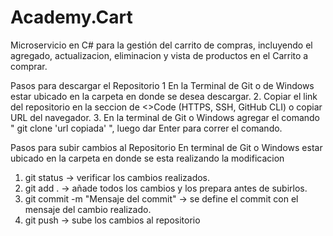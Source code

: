 # Academy.Cart
Microservicio en C# para la gestión del carrito de compras, incluyendo el agregado, actualizacion, eliminacion y vista de productos en el Carrito a comprar.

Pasos para descargar el Repositorio
1 En la Terminal de Git o de Windows estar ubicado en la carpeta en donde se desea descargar.
2. Copiar el link del repositorio en la seccion de <>Code (HTTPS, SSH, GitHub CLI) o copiar URL del navegador.
3. En la terminal de Git o Windows agregar el comando " git clone 'url copiada' ", luego dar Enter para correr el comando.


Pasos para subir cambios al Repositorio
En terminal de Git o Windows estar ubicado en la carpeta en donde se esta realizando la modificacion
1. git status -> verificar los cambios realizados.
2. git add . -> añade todos los cambios y los prepara antes de subirlos.
3. git commit -m "Mensaje del commit" -> se define el commit con el mensaje del cambio realizado.
4. git push -> sube los cambios al repositorio
